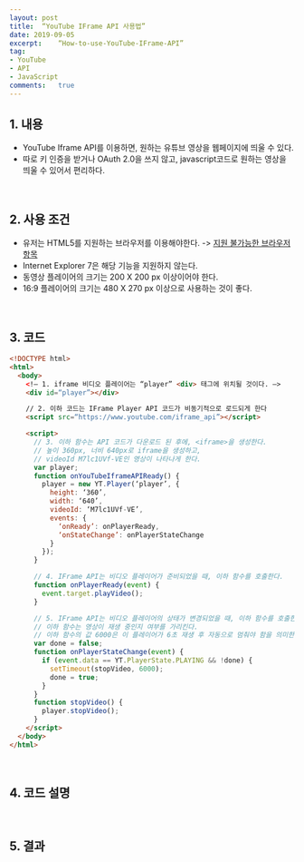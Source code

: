 ```yaml
---
layout:	post
title:  “YouTube IFrame API 사용법”
date: 2019-09-05
excerpt:	“How-to-use-YouTube-IFrame-API”
tag:
- YouTube
- API
- JavaScript
comments:	true
---
```


## 1. 내용

* YouTube Iframe API를 이용하면, 원하는 유튜브 영상을 웹페이지에 띄울 수 있다.
* 따로 키 인증을 받거나 OAuth 2.0을 쓰지 않고, javascript코드로 원하는 영상을 띄울 수 있어서 편리하다.

<br>

## 2. 사용 조건

 * 유저는 HTML5를 지원하는 브라우저를 이용해야한다. -> [지원 불가능한 브라우저 항목](https://stackoverflow.com/questions/1834077/which-browsers-support-script-async-async/1834129#1834129)
 * Internet Explorer 7은 해당 기능을 지원하지 않는다.
 * 동영상 플레이어의 크기는 200 X 200 px 이상이어야 한다.
 * 16:9 플레이어의 크기는 480 X 270 px 이상으로 사용하는 것이 좋다.

<br>

## 3. 코드

~~~ html
<!DOCTYPE html>
<html>
  <body>
    <!— 1. iframe 비디오 플레이어는 “player” <div> 태그에 위치될 것이다. —>
    <div id=“player”></div>

    // 2. 이하 코드는 IFrame Player API 코드가 비동기적으로 로드되게 한다
    <script src=“https://www.youtube.com/iframe_api”></script>

    <script>
      // 3. 이하 함수는 API 코드가 다운로드 된 후에, <iframe>을 생성한다.
      // 높이 360px, 너비 640px로 iframe을 생성하고,
      // videoId M7lc1UVf-VE인 영상이 나타나게 한다.
      var player;
      function onYouTubeIframeAPIReady() {
        player = new YT.Player(‘player’, {
          height: ‘360’,
          width: ‘640’,
          videoId: ‘M7lc1UVf-VE’,
          events: {
            ‘onReady’: onPlayerReady,
            ‘onStateChange’: onPlayerStateChange
          }
        });
      }

      // 4. IFrame API는 비디오 플레이어가 준비되었을 때, 이하 함수를 호출한다.
      function onPlayerReady(event) {
        event.target.playVideo();
      }

      // 5. IFrame API는 비디오 플레이어의 상태가 변경되었을 때, 이하 함수를 호출한다.
      // 이하 함수는 영상이 재생 중인지 여부를 가리킨다.
      // 이하 함수의 값 6000은 이 플레이어가 6초 재생 후 자동으로 멈춰야 함을 의미한다.
      var done = false;
      function onPlayerStateChange(event) {
        if (event.data == YT.PlayerState.PLAYING && !done) {
          setTimeout(stopVideo, 6000);
          done = true;
        }
      }
      function stopVideo() {
        player.stopVideo();
      }
    </script>
  </body>
</html>
~~~

<br>

## 4. 코드 설명

<br>

## 5. 결과

<div id=“player”></div>
    <script src=“https://www.youtube.com/iframe_api”></script>
    <script>
      var player;
      function onYouTubeIframeAPIReady() {
        player = new YT.Player(‘player’, {
          height: ‘360’,
          width: ‘640’,
          videoId: ‘M7lc1UVf-VE’,
          events: {
            ‘onReady’: onPlayerReady,
            ‘onStateChange’: onPlayerStateChange
          }
        });
      }

      function onPlayerReady(event) {
        event.target.playVideo();
      }

      function stopVideo() {
        player.stopVideo();
      }
</script>

